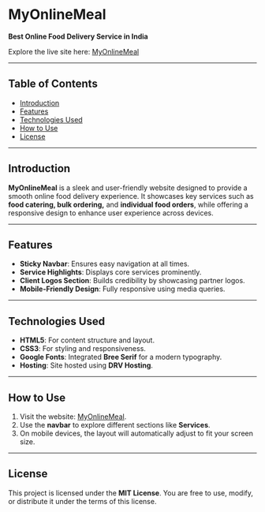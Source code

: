 # MyOnlineMeal  
**Best Online Food Delivery Service in India**  

Explore the live site here: [MyOnlineMeal](https://hizmnw2dtqeu4zbvzwvioa.on.drv.tw/www.myonlinemeals.com/)  

---

## Table of Contents
- [Introduction](#introduction)
- [Features](#features)
- [Technologies Used](#technologies-used)
- [How to Use](#how-to-use)
- [License](#license)

---

## Introduction
**MyOnlineMeal** is a sleek and user-friendly website designed to provide a smooth online food delivery experience. It showcases key services such as **food catering, bulk ordering,** and **individual food orders**, while offering a responsive design to enhance user experience across devices.

---

## Features
- **Sticky Navbar**: Ensures easy navigation at all times.
- **Service Highlights**: Displays core services prominently.
- **Client Logos Section**: Builds credibility by showcasing partner logos.
- **Mobile-Friendly Design**: Fully responsive using media queries.

---

## Technologies Used
- **HTML5**: For content structure and layout.
- **CSS3**: For styling and responsiveness.
- **Google Fonts**: Integrated **Bree Serif** for a modern typography.
- **Hosting**: Site hosted using **DRV Hosting**.

---

## How to Use
1. Visit the website: [MyOnlineMeal](https://hizmnw2dtqeu4zbvzwvioa.on.drv.tw/www.myonlinemeals.com/).  
2. Use the **navbar** to explore different sections like **Services**.
3. On mobile devices, the layout will automatically adjust to fit your screen size.

---

## License
This project is licensed under the **MIT License**. You are free to use, modify, or distribute it under the terms of this license.



